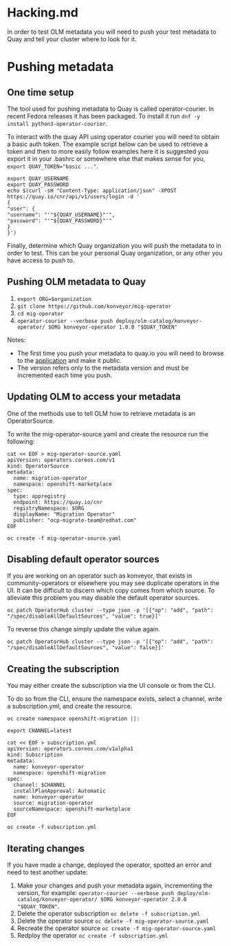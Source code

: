 # Hacking.md
In order to test OLM metadata you will need to push your test metadata to Quay and tell your cluster where to look for it.

# Pushing metadata

## One time setup
The tool used for pushing metadata to Quay is called operator-courier. In recent Fedora releases it has been packaged. To install it run `dnf -y install python3-operator-courier`.

To interact with the quay API using operator courier you will need to obtain a  basic auth token. The example script below can be used to retrieve a token and then to more easily follow examples here it is suggested you export it in your .bashrc or somewhere else that makes sense for you, `export QUAY_TOKEN="basic ..."`.

```
export QUAY_USERNAME
export QUAY_PASSWORD
echo $(curl -sH "Content-Type: application/json" -XPOST https://quay.io/cnr/api/v1/users/login -d '
{
"user": {
"username": "'"${QUAY_USERNAME}"'",
"password": "'"${QUAY_PASSWORD}"'"
}
}')
```

Finally, determine which Quay organization you will push the metadata to in order to test. This can be your personal Quay organization, or any other you have access to push to.

## Pushing OLM metadata to Quay
1. `export ORG=$organization`
1. `git clone https://github.com/konveyor/mig-operator`
1. `cd mig-operator`
1. `operator-courier --verbose push deploy/olm-catalog/konveyor-operator/ $ORG konveyor-operator 1.0.0 "$QUAY_TOKEN"`

Notes:
* The first time you push your metadata to quay.io you will need to browse to the [application](https://quay.io/application/) and make it public.
* The version refers only to the metadata version and must be incremented each time you push.

## Updating OLM to access your metadata
One of the methods use to tell OLM how to retrieve metadata is an OperatorSource.

To write the mig-operator-source.yaml and create the resource run the following:
```
cat << EOF > mig-operator-source.yaml
apiVersion: operators.coreos.com/v1
kind: OperatorSource
metadata:
  name: migration-operator
  namespace: openshift-marketplace
spec:
  type: appregistry
  endpoint: https://quay.io/cnr
  registryNamespace: $ORG
  displayName: "Migration Operator"
  publisher: "ocp-migrate-team@redhat.com"
EOF

oc create -f mig-operator-source.yaml
```

## Disabling default operator sources
If you are working on an operator such as konveyor, that exists in community-operators or elsewhere you may see duplicate operators in the UI. It can be difficult to discern which copy comes from which source. To alleviate this problem you may disable the default operator sources.
```
oc patch OperatorHub cluster --type json -p '[{"op": "add", "path": "/spec/disableAllDefaultSources", "value": true}]'
```

To reverse this change simply update the value again.
```
oc patch OperatorHub cluster --type json -p '[{"op": "add", "path": "/spec/disableAllDefaultSources", "value": false}]'
```

## Creating the subscription
You may either create the subscription via the UI console or from the CLI.

To do so from the CLI, ensure the namespace exists, select a channel, write a subscription.yml, and create the resource.

```
oc create namespace openshift-migration ||:

export CHANNEL=latest

cat << EOF > subscription.yml
apiVersion: operators.coreos.com/v1alpha1
kind: Subscription
metadata:
  name: konveyor-operator
  namespace: openshift-migration
spec:
  channel: $CHANNEL
  installPlanApproval: Automatic
  name: konveyor-operator
  source: migration-operator
  sourceNamespace: openshift-marketplace
EOF

oc create -f subscription.yml
```

## Iterating changes
If you have made a change, deployed the operator, spotted an error and need to test another update:

1. Make your changes and push your metadata again, incrementing the version, for example: `operator-courier --verbose push deploy/olm-catalog/konveyor-operator/ $ORG konveyor-operator 2.0.0 "$QUAY_TOKEN"`.
1. Delete the operator subscription `oc delete -f subscription.yml`
1. Delete the operator source `oc delete -f mig-operator-source.yaml`
1. Recreate the operator source `oc create -f mig-operator-source.yaml`
1. Redploy the operator `oc create -f subscription.yml`
